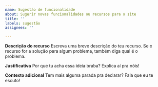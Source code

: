 ```yaml
---
name: Sugestão de funcionalidade
about: Sugerir novas funcionalidades ou recursos para o site
title: ''
labels: sugestão
assignees: ''

---
```


**Descrição do recurso**
Escreva uma breve descrição do teu recurso. Se o recurso for a solução para algum problema, também diga qual é o problema.

**Justificativa**
Por que tu acha essa ideia braba? Explica aí pra nóis!

**Contexto adicional**
Tem mais alguma parada pra declarar? Fala que eu te escuto!
